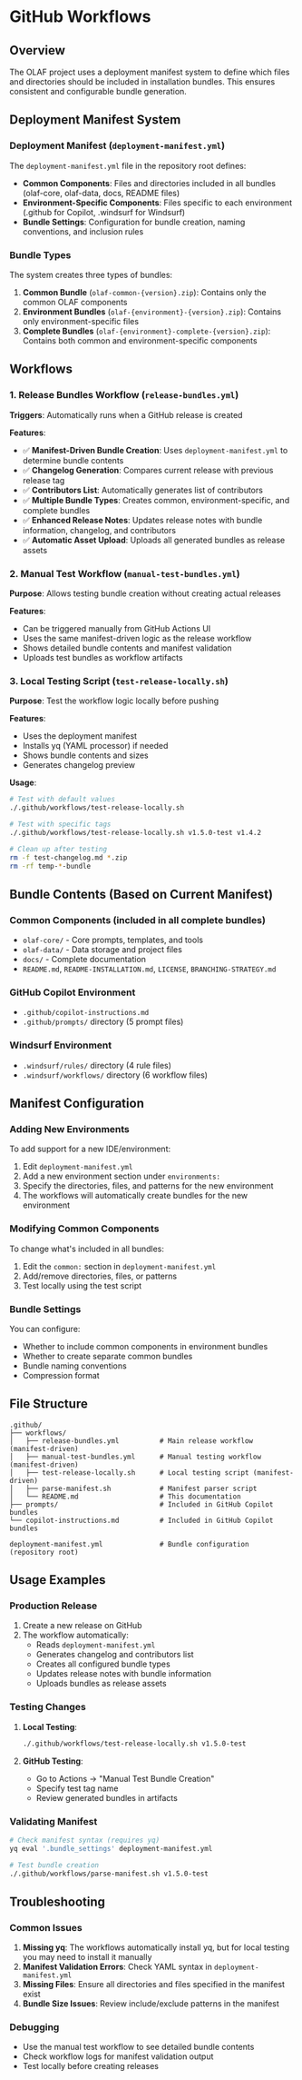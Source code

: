 # GitHub Workflows

## Overview

The OLAF project uses a deployment manifest system to define which files and directories should be included in installation bundles. This ensures consistent and configurable bundle generation.

## Deployment Manifest System

### Deployment Manifest (`deployment-manifest.yml`)

The `deployment-manifest.yml` file in the repository root defines:

- **Common Components**: Files and directories included in all bundles (olaf-core, olaf-data, docs, README files)
- **Environment-Specific Components**: Files specific to each environment (.github for Copilot, .windsurf for Windsurf)
- **Bundle Settings**: Configuration for bundle creation, naming conventions, and inclusion rules

### Bundle Types

The system creates three types of bundles:

1. **Common Bundle** (`olaf-common-{version}.zip`): Contains only the common OLAF components
2. **Environment Bundles** (`olaf-{environment}-{version}.zip`): Contains only environment-specific files
3. **Complete Bundles** (`olaf-{environment}-complete-{version}.zip`): Contains both common and environment-specific components

## Workflows

### 1. Release Bundles Workflow (`release-bundles.yml`)

**Triggers**: Automatically runs when a GitHub release is created

**Features**:
- ✅ **Manifest-Driven Bundle Creation**: Uses `deployment-manifest.yml` to determine bundle contents
- ✅ **Changelog Generation**: Compares current release with previous release tag
- ✅ **Contributors List**: Automatically generates list of contributors
- ✅ **Multiple Bundle Types**: Creates common, environment-specific, and complete bundles
- ✅ **Enhanced Release Notes**: Updates release notes with bundle information, changelog, and contributors
- ✅ **Automatic Asset Upload**: Uploads all generated bundles as release assets

### 2. Manual Test Workflow (`manual-test-bundles.yml`)

**Purpose**: Allows testing bundle creation without creating actual releases

**Features**:
- Can be triggered manually from GitHub Actions UI
- Uses the same manifest-driven logic as the release workflow
- Shows detailed bundle contents and manifest validation
- Uploads test bundles as workflow artifacts

### 3. Local Testing Script (`test-release-locally.sh`)

**Purpose**: Test the workflow logic locally before pushing

**Features**:
- Uses the deployment manifest
- Installs yq (YAML processor) if needed
- Shows bundle contents and sizes
- Generates changelog preview

**Usage**:
```bash
# Test with default values
./.github/workflows/test-release-locally.sh

# Test with specific tags
./.github/workflows/test-release-locally.sh v1.5.0-test v1.4.2

# Clean up after testing
rm -f test-changelog.md *.zip
rm -rf temp-*-bundle
```

## Bundle Contents (Based on Current Manifest)

### Common Components (included in all complete bundles)
- `olaf-core/` - Core prompts, templates, and tools
- `olaf-data/` - Data storage and project files
- `docs/` - Complete documentation
- `README.md`, `README-INSTALLATION.md`, `LICENSE`, `BRANCHING-STRATEGY.md`

### GitHub Copilot Environment
- `.github/copilot-instructions.md`
- `.github/prompts/` directory (5 prompt files)

### Windsurf Environment
- `.windsurf/rules/` directory (4 rule files)
- `.windsurf/workflows/` directory (6 workflow files)

## Manifest Configuration

### Adding New Environments

To add support for a new IDE/environment:

1. Edit `deployment-manifest.yml`
2. Add a new environment section under `environments:`
3. Specify the directories, files, and patterns for the new environment
4. The workflows will automatically create bundles for the new environment

### Modifying Common Components

To change what's included in all bundles:

1. Edit the `common:` section in `deployment-manifest.yml`
2. Add/remove directories, files, or patterns
3. Test locally using the test script

### Bundle Settings

You can configure:
- Whether to include common components in environment bundles
- Whether to create separate common bundles
- Bundle naming conventions
- Compression format

## File Structure

```
.github/
├── workflows/
│   ├── release-bundles.yml          # Main release workflow (manifest-driven)
│   ├── manual-test-bundles.yml      # Manual testing workflow (manifest-driven)
│   ├── test-release-locally.sh      # Local testing script (manifest-driven)
│   ├── parse-manifest.sh            # Manifest parser script
│   └── README.md                    # This documentation
├── prompts/                         # Included in GitHub Copilot bundles
└── copilot-instructions.md          # Included in GitHub Copilot bundles

deployment-manifest.yml              # Bundle configuration (repository root)
```

## Usage Examples

### Production Release
1. Create a new release on GitHub
2. The workflow automatically:
   - Reads `deployment-manifest.yml`
   - Generates changelog and contributors list
   - Creates all configured bundle types
   - Updates release notes with bundle information
   - Uploads bundles as release assets

### Testing Changes
1. **Local Testing**:
   ```bash
   ./.github/workflows/test-release-locally.sh v1.5.0-test
   ```

2. **GitHub Testing**:
   - Go to Actions → "Manual Test Bundle Creation"
   - Specify test tag name
   - Review generated bundles in artifacts

### Validating Manifest
```bash
# Check manifest syntax (requires yq)
yq eval '.bundle_settings' deployment-manifest.yml

# Test bundle creation
./.github/workflows/parse-manifest.sh v1.5.0-test
```

## Troubleshooting

### Common Issues

1. **Missing yq**: The workflows automatically install yq, but for local testing you may need to install it manually
2. **Manifest Validation Errors**: Check YAML syntax in `deployment-manifest.yml`
3. **Missing Files**: Ensure all directories and files specified in the manifest exist
4. **Bundle Size Issues**: Review include/exclude patterns in the manifest

### Debugging

- Use the manual test workflow to see detailed bundle contents
- Check workflow logs for manifest validation output
- Test locally before creating releases
